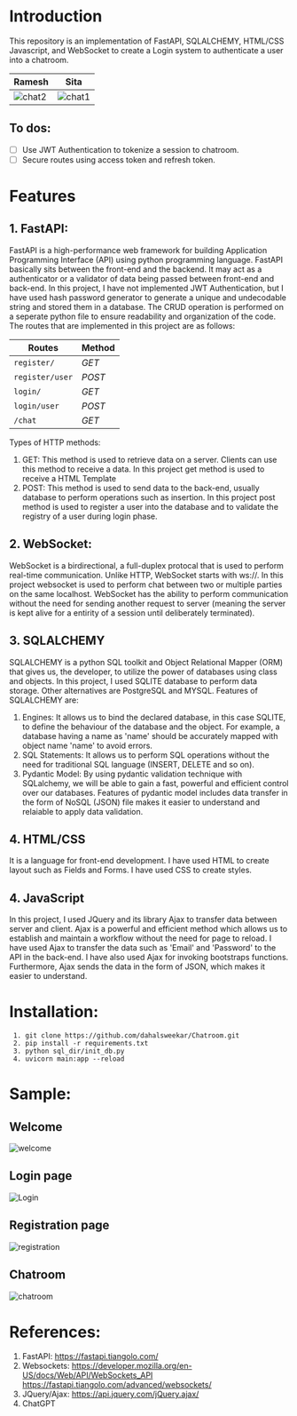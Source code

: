 # Introduction

This repository is an implementation of FastAPI, SQLALCHEMY, HTML/CSS Javascript, and WebSocket to create a Login system to authenticate a user into a chatroom. 

| Ramesh  | Sita |
| ------------- | ------------- |
| ![chat2](https://github.com/dahalsweekar/Chatroom/assets/99968233/b4473b1a-341e-432b-b977-dd2aceae2fca) | ![chat1](https://github.com/dahalsweekar/Chatroom/assets/99968233/1f14ead2-987d-4eea-8262-50b1807fc641) | 

## To dos:
  - [ ] Use JWT Authentication to tokenize a session to chatroom.
  - [ ] Secure routes using access token and refresh token.

# Features
## 1.	FastAPI:
FastAPI is a high-performance web framework for building Application Programming Interface (API) using python programming language. FastAPI basically sits between the front-end and the backend. It may act as a authenticator or a validator of data being passed between front-end and back-end. In this project, I have not implemented JWT Authentication, but I have used hash password generator to generate a unique and undecodable string and stored them in a database. The CRUD operation is performed on a seperate python file to ensure readability and organization of the code. The routes that are implemented in this project are as follows:

| Routes  | Method |
| ------------- | ------------- |
| ```register/``` | *GET* | 
| ```register/user```  | *POST*	|                                                                   
| ```login/```  | *GET* |
| ```login/user```  | *POST* |
| ```/chat```  | *GET* |

Types of HTTP methods:

1. GET: This method is used to retrieve data on a server. Clients can use this method to receive a data. In this project get method is used to receive a HTML Template
2. POST: This method is used to send data to the back-end, usually database to perform operations such as insertion. In this project post method is used to register a user into the database and to validate the registry of a user during login phase.
 
## 2. WebSocket:
WebSocket is a birdirectional, a full-duplex protocal that is used to perform real-time communication. Unlike HTTP, WebSocket starts with ws://. In this project websocket is used to perform chat between two or multiple parties on the same localhost. WebSocket has the ability to perform communication without the need for sending another request to server (meaning the server is kept alive for a entirity of a session until deliberately terminated).

## 3. 	SQLALCHEMY

SQLALCHEMY is a python SQL toolkit and Object Relational Mapper (ORM) that gives us, the developer, to utilize the power of databases using class and objects. In this project, I used SQLITE database to perform data storage. Other alternatives are PostgreSQL and MYSQL.
Features of SQLALCHEMY are:
1. Engines:
It allows us to bind the declared database, in this case SQLITE, to define the behaviour of the database and the object. For example, a database having a name as 'name' should be accurately mapped with object name 'name' to avoid errors.
2. SQL Statements: It allows us to perform SQL operations without the need for traditional SQL language (INSERT, DELETE and so on).
3. Pydantic Model: By using pydantic validation technique with SQLalchemy, we will be able to gain a fast, powerful and efficient 	control over our databases. Features of pydantic model includes data transfer in the form of NoSQL (JSON) file makes it easier to understand and relaiable to apply data validation.

## 4. HTML/CSS
It is a language for front-end development. I have used HTML to create layout such as Fields and Forms. I have used CSS to create styles.

## 4. JavaScript
In this project, I used JQuery and its library Ajax to transfer data between server and client. Ajax is a powerful and efficient method which allows us to establish and maintain a workflow without the need for page to reload. I have used Ajax to transfer the data such as 'Email' and 'Password' to the API in the back-end. I have also used Ajax for invoking bootstraps functions. Furthermore, Ajax sends the data in the form of JSON, which makes it easier to understand.

# Installation:
     1. git clone https://github.com/dahalsweekar/Chatroom.git
     2. pip install -r requirements.txt
     3. python sql_dir/init_db.py
     4. uvicorn main:app --reload

# Sample:
## Welcome
![welcome](https://github.com/dahalsweekar/Chatroom/assets/99968233/25b6c0d3-5d3d-4144-8644-026570492a17)

## Login page
![Login](https://github.com/dahalsweekar/Chatroom/assets/99968233/b5bcfb4d-81ba-4375-9f97-944dc7943eec)

## Registration page
![registration](https://github.com/dahalsweekar/Chatroom/assets/99968233/c340a5f4-60ce-4bb0-8254-201ca542c13f)

## Chatroom
![chatroom](https://github.com/dahalsweekar/Chatroom/assets/99968233/3aa639c6-517c-46aa-85c1-0b5ea3b4163d)

# References:
1. FastAPI: https://fastapi.tiangolo.com/
2. Websockets: https://developer.mozilla.org/en-US/docs/Web/API/WebSockets_API
            https://fastapi.tiangolo.com/advanced/websockets/
3. JQuery/Ajax: https://api.jquery.com/jQuery.ajax/
4. ChatGPT

 
